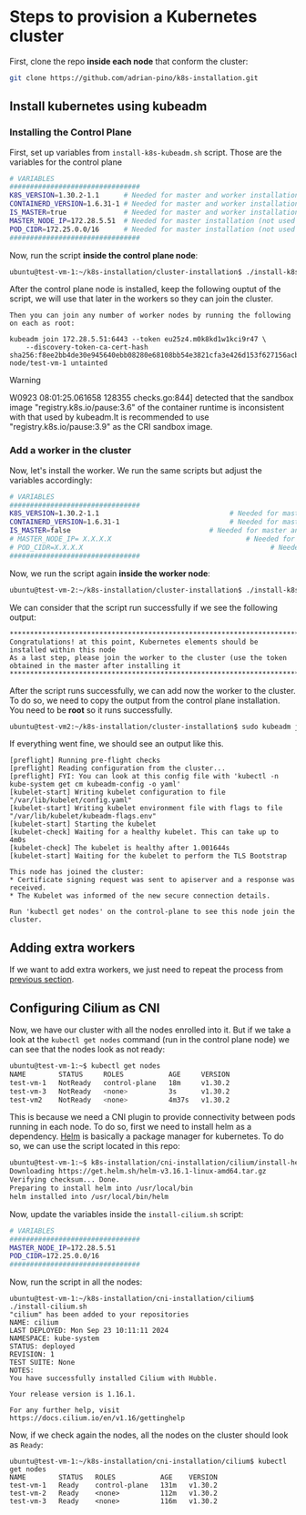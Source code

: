 # Steps to provision a Kubernetes cluster

First, clone the repo **inside each node** that conform the cluster:

```bash
git clone https://github.com/adrian-pino/k8s-installation.git
```

## Install kubernetes using kubeadm

### Installing the Control Plane

First, set up variables from `install-k8s-kubeadm.sh` script. Those are the variables for the control plane

```bash
# VARIABLES
################################
K8S_VERSION=1.30.2-1.1      # Needed for master and worker installation
CONTAINERD_VERSION=1.6.31-1 # Needed for master and worker installation
IS_MASTER=true              # Needed for master and worker installation
MASTER_NODE_IP=172.28.5.51  # Needed for master installation (not used in worker installation)
POD_CIDR=172.25.0.0/16      # Needed for master installation (not used in worker installation) -> Update it for each new cluster
################################
```

Now, run the script **inside the control plane node**:

```bash
ubuntu@test-vm-1:~/k8s-installation/cluster-installation$ ./install-k8s-kubeadm.sh 
```

After the control plane node is installed, keep the following ouptut of the script, we will use that later in the workers so they can join the cluster.

```
Then you can join any number of worker nodes by running the following on each as root:

kubeadm join 172.28.5.51:6443 --token eu25z4.m0k8kd1w1kci9r47 \
	--discovery-token-ca-cert-hash sha256:f8ee2bb4de30e945640ebb08280e68108bb54e3821cfa3e426d153f627156acb 
node/test-vm-1 untainted
```

> [!WARNING]
> W0923 08:01:25.061658  128355 checks.go:844] detected that the sandbox image "registry.k8s.io/pause:3.6" of the container runtime is inconsistent with that used by kubeadm.It is recommended to use "registry.k8s.io/pause:3.9" as the CRI sandbox image.

### Add a worker in the cluster

Now, let's install the worker. We run the same scripts but adjust the variables accordingly:

```bash
# VARIABLES
################################
K8S_VERSION=1.30.2-1.1                                # Needed for master and worker installation
CONTAINERD_VERSION=1.6.31-1                           # Needed for master and worker installation
IS_MASTER=false                                  # Needed for master and worker installation
# MASTER_NODE_IP= X.X.X.X                                 # Needed for master installation (not used in worker installation)
# POD_CIDR=X.X.X.X                                              # Needed for master installation (not used in worker installation) -> Update it for each new cluster
################################
```

Now, we run the script again **inside the worker node**:

```bash
ubuntu@test-vm-2:~/k8s-installation/cluster-installation$ ./install-k8s-kubeadm.sh 
```

We can consider that the script run successfully if we see the following output:

```
***************************************************************************************************************
Congratulations! at this point, Kubernetes elements should be installed within this node
As a last step, please join the worker to the cluster (use the token obtained in the master after installing it
***************************************************************************************************************
```

After the script runs successfully, we can add now the worker to the cluster. To do so, we need to copy the output from the control plane installation. You need to be **root** so it runs successfully.

```bash
ubuntu@test-vm2:~/k8s-installation/cluster-installation$ sudo kubeadm join 172.28.5.51:6443 --token eu25z4.m0k8kd1w1kci9r47 --discovery-token-ca-cert-hash sha256:f8ee2bb4de30e945640ebb08280e68108bb54e3821cfa3e426d153f627156acb 
```

If everything went fine, we should see an output like this.

```
[preflight] Running pre-flight checks
[preflight] Reading configuration from the cluster...
[preflight] FYI: You can look at this config file with 'kubectl -n kube-system get cm kubeadm-config -o yaml'
[kubelet-start] Writing kubelet configuration to file "/var/lib/kubelet/config.yaml"
[kubelet-start] Writing kubelet environment file with flags to file "/var/lib/kubelet/kubeadm-flags.env"
[kubelet-start] Starting the kubelet
[kubelet-check] Waiting for a healthy kubelet. This can take up to 4m0s
[kubelet-check] The kubelet is healthy after 1.001644s
[kubelet-start] Waiting for the kubelet to perform the TLS Bootstrap

This node has joined the cluster:
* Certificate signing request was sent to apiserver and a response was received.
* The Kubelet was informed of the new secure connection details.

Run 'kubectl get nodes' on the control-plane to see this node join the cluster.
```

## Adding extra workers

If we want to add extra workers, we just need to repeat the process from [previous section](#add-a-worker-in-the-cluster).

## Configuring Cilium as CNI

Now, we have our cluster with all the nodes enrolled into it. But if we take a look at the `kubectl get nodes` command (run in the control plane node) we can see that the nodes look as not ready:

```bash
ubuntu@test-vm-1:~$ kubectl get nodes
NAME        STATUS     ROLES           AGE     VERSION
test-vm-1   NotReady   control-plane   18m     v1.30.2
test-vm-3   NotReady   <none>          3s      v1.30.2
test-vm2    NotReady   <none>          4m37s   v1.30.2
```

This is because we need a CNI plugin to provide connectivity between pods running in each node. To do so, first we need to install helm as a dependency. [Helm](https://helm.sh/) is basically a package manager for kubernetes. To do so, we can use the script located in this repo:

```bash
ubuntu@test-vm-1:~$ k8s-installation/cni-installation/cilium/install-helm.sh 
Downloading https://get.helm.sh/helm-v3.16.1-linux-amd64.tar.gz
Verifying checksum... Done.
Preparing to install helm into /usr/local/bin
helm installed into /usr/local/bin/helm
```

Now, update the variables inside the `install-cilium.sh` script:

```bash
# VARIABLES
################################
MASTER_NODE_IP=172.28.5.51
POD_CIDR=172.25.0.0/16
################################
```

Now, run the script in all the nodes:

```
ubuntu@test-vm-1:~/k8s-installation/cni-installation/cilium$ ./install-cilium.sh 
"cilium" has been added to your repositories
NAME: cilium
LAST DEPLOYED: Mon Sep 23 10:11:11 2024
NAMESPACE: kube-system
STATUS: deployed
REVISION: 1
TEST SUITE: None
NOTES:
You have successfully installed Cilium with Hubble.

Your release version is 1.16.1.

For any further help, visit https://docs.cilium.io/en/v1.16/gettinghelp
```

Now, if we check again the nodes, all the nodes on the cluster should look as `Ready`:

```
ubuntu@test-vm-1:~/k8s-installation/cni-installation/cilium$ kubectl get nodes
NAME        STATUS   ROLES           AGE    VERSION
test-vm-1   Ready    control-plane   131m   v1.30.2
test-vm-2   Ready    <none>          112m   v1.30.2
test-vm-3   Ready    <none>          116m   v1.30.2
```

